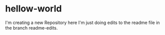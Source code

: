 # hellow-world
I'm creating a new Repository here
I'm just doing edits to the readme file in the branch readme-edits.
